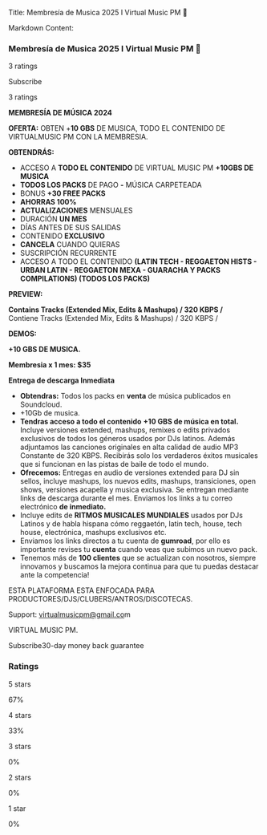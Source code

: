 Title: Membresía de Musica 2025 I Virtual Music PM 🚨

Markdown Content:
### Membresía de Musica 2025 I Virtual Music PM 🚨

3 ratings

Subscribe

3 ratings

**MEMBRESÍA DE MÚSICA 2024**

**OFERTA:** OBTEN +**10 GBS** DE MUSICA, TODO EL CONTENIDO DE VIRTUALMUSIC PM CON LA MEMBRESIA.

**OBTENDRÁS:**

*   ACCESO A **TODO EL CONTENIDO** DE VIRTUAL MUSIC PM **+10GBS DE MUSICA**
*   **TODOS LOS PACKS** DE PAGO **-** MÚSICA CARPETEADA
*   BONUS **+30 FREE PACKS**
*   **AHORRAS 100%**
*   **ACTUALIZACIONES** MENSUALES
*   DURACIÓN **UN MES**
*   DÍAS ANTES DE SUS SALIDAS
*   CONTENIDO **EXCLUSIVO**
*   **CANCELA** CUANDO QUIERAS
*   SUSCRIPCIÓN RECURRENTE
*   ACCESO A TODO EL CONTENIDO **(LATIN TECH - REGGAETON HISTS - URBAN LATIN - REGGAETON MEXA - GUARACHA Y PACKS COMPILATIONS) (TODOS LOS PACKS)**

**PREVIEW:**

**Contains Tracks (Extended Mix, Edits & Mashups) / 320 KBPS /**  
Contiene Tracks (Extended Mix, Edits & Mashups) / 320 KBPS /

**DEMOS:**

**+10 GBS DE MUSICA.**

**Membresia x 1 mes: $35**

**Entrega de descarga Inmediata**

*   **Obtendras:** Todos los packs en **venta** de música publicados en Soundcloud.
*   +10Gb de musica.
*   **Tendras acceso a todo el contenido** **+10 GBS de música en total.** Incluye versiones extended, mashups, remixes o edits privados exclusivos de todos los géneros usados por DJs latinos. Además adjuntamos las canciones originales en alta calidad de audio MP3 Constante de 320 KBPS. Recibirás solo los verdaderos éxitos musicales que si funcionan en las pistas de baile de todo el mundo.
*   **Ofrecemos:** Entregas en audio de versiones extended para DJ sin sellos, incluye mashups, los nuevos edits, mashups, transiciones, open shows, versiones acapella y musica exclusiva. Se entregan mediante links de descarga durante el mes. Enviamos los links a tu correo electrónico **de inmediato.**
*   Incluye edits de **RITMOS MUSICALES MUNDIALES** usados por DJs Latinos y de habla hispana cómo reggaetón, latin tech, house, tech house, electrónica, mashups exclusivos etc.
*   Enviamos los links directos a tu cuenta de **gumroad**, por ello es importante revises tu **cuenta** cuando veas que subimos un nuevo pack.
*   Tenemos más de **100 clientes** que se actualizan con nosotros, siempre innovamos y buscamos la mejora continua para que tu puedas destacar ante la competencia!

ESTA PLATAFORMA ESTA ENFOCADA PARA PRODUCTORES/DJS/CLUBERS/ANTROS/DISCOTECAS.

Support: [virtualmusicpm@gmail.co](mailto:virtualmusicpm@gmail.com)m

VIRTUAL MUSIC PM.

Subscribe30-day money back guarantee

### Ratings

5 stars

67%

4 stars

33%

3 stars

0%

2 stars

0%

1 star

0%

